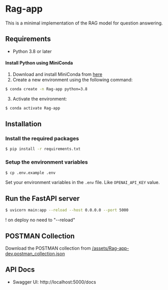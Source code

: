 # Rag-app

This is a minimal implementation of the RAG model for question answering.

## Requirements

- Python 3.8 or later

#### Install Python using MiniConda

1) Download and install MiniConda from [here](https://docs.anaconda.com/free/miniconda/#quick-command-line-install)
2) Create a new environment using the following command:
```bash
$ conda create -n Rag-app python=3.8
```
3) Activate the environment:
```bash
$ conda activate Rag-app
```

## Installation

### Install the required packages

```bash
$ pip install -r requirements.txt
```

### Setup the environment variables

```bash
$ cp .env.example .env
```

Set your environment variables in the `.env` file. Like `OPENAI_API_KEY` value.

## Run the FastAPI server

```bash
$ uvicorn main:app --reload --host 0.0.0.0 --port 5000
```
! on deploy no need to "--reload"
## POSTMAN Collection

Download the POSTMAN collection from [/assets/Rag-app-dev.postman_collection.json](/assets/mini-rag-dev.postman_collection.json)

## API Docs

- Swagger UI: http://localhost:5000/docs
